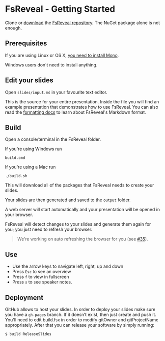 # FsReveal - Getting Started

Clone or [download](https://github.com/fsprojects/FsReveal/archive/master.zip) the [FsReveal repository](https://github.com/fsprojects/FsReveal).
The NuGet package alone is not enough.

## Prerequisites

If you are using Linux or OS X, [you need to install Mono](http://www.mono-project.com/download/ "Install Mono").

Windows users don't need to install anything.

## Edit your slides

Open `slides/input.md` in your favourite text editor.

This is the source for your entire presentation. Inside the file you will find an example presentation that demonstrates how to use FsReveal.
You can also read the <a href="formatting.html">formatting docs</a> to learn about FsReveal's Markdown format.

## Build

Open a console/terminal in the FsReveal folder.

If you're using Windows run 
    
    build.cmd
    
If you're using a Mac run

    ./build.sh
    
This will download all of the packages that FsReveal needs to create your slides.

Your slides are then generated and saved to the `output` folder.

A web server will start automatically and your presentation will be opened in your browser.

FsReveal will detect changes to your slides and generate them again for you; you just need to refresh your browser.

> We're working on auto refreshing the browser for you (see [#35](https://github.com/fsprojects/FsReveal/issues/35)).

## Use

- Use the arrow keys to navigate left, right, up and down
- Press `Esc` to see an overview
- Press `f` to view in fullscreen
- Press `s` to see speaker notes.

## Deployment

GitHub allows to host your slides. In order to deploy your slides make sure you have a `gh-pages` branch. 
If it doesn't exist, then just create and push it.
You'll need to edit build.fsx in order to modify gitOwner and gitProjectName appropriately.
After that you can release your software by simply running:
     
    $ build ReleaseSlides
